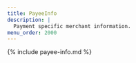 ```yaml
---
title: PayeeInfo
description: |
  Payment specific merchant information.
menu_order: 2000
---
```


{% include payee-info.md %}
